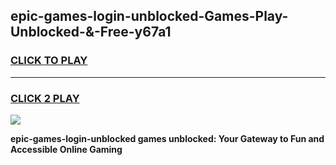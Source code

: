 
## epic-games-login-unblocked-Games-Play-Unblocked-&-Free-y67a1
<h3>
<a href="https://premium76.site?title=epic-games-login-unblocked&ref=24A">CLICK TO PLAY</a></h3>
<hr>

<h3>
<a href="https://premium76.site?title=epic-games-login-unblocked&ref=24A">CLICK 2 PLAY</a>
  
</h3>

<a href="https://premium76.site?title=epic-games-login-unblocked&ref=24A"><img src="https://clearcache.store/games.png"></a>


**epic-games-login-unblocked games unblocked: Your Gateway to Fun and Accessible Online Gaming**
